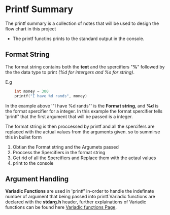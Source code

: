 # Printf Summary 
The printf summary is a collection of notes that will be used to design the flow chart in this project

- The printf functins prints to the standard output in the console.

## Format String
The format string contains both the **text** and the spercifiers "**%**" followed by the the data type to print *(%d for intergers and %s for string)*.

E.g

```c
	int money = 300
	printf("I have %d rands", money)
```

In the example above '"I have %d rands"' is the **Format string**, and **%d** is the format spercifier for a integer. In this example the format spercifier tells 'printf' that the first argument that will be passed is a integer.

The format string is then proccessed by printf and all the spercifers are replaced with the actual values from the arguments given. so to summirse this in bullet form 

1. Obtian the Format string and the Argumets passed
1. Proccess the Spercifiers in the format string 
1. Get rid of all the Spercifiers and Replace them with the actaul values
1. print to the console

## Argument Handling

**Variadic Functions** are used in 'printf' in-order to handle the indefinate number of argument that being passed into printf.Variadic functions are declared with the **stdarg.h** header, further explainations of Variadic functions can be found here [Variadic functions Page](https://github.com/Masquerayd/alx-low_level_programming/tree/master/0x10-variadic_functions).



